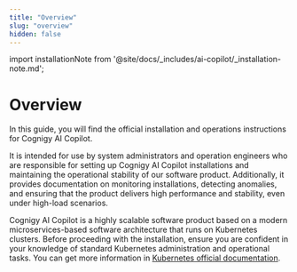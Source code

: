 ```yaml
---
title: "Overview" 
slug: "overview" 
hidden: false
---
```

import installationNote from '@site/docs/_includes/ai-copilot/_installation-note.md';


# Overview

<installationNote />

In this guide, you will find the official installation and operations instructions for Cognigy AI Copilot.

It is intended for use by system administrators and operation engineers who are responsible for setting up Cognigy AI Copilot installations and maintaining the operational stability of our software product. Additionally, it provides documentation on monitoring installations, detecting anomalies, and ensuring that the product delivers high performance and stability, even under high-load scenarios.

Cognigy AI Copilot is a highly scalable software product based on a modern microservices-based software architecture that runs on Kubernetes clusters. Before proceeding with the installation, ensure you are confident in your knowledge of standard Kubernetes administration and operational tasks. You can get more information in [Kubernetes official documentation](https://kubernetes.io/).

